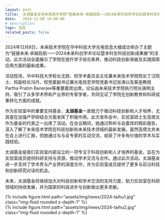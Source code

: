```yaml
---
layout: post
title:  太湖基金支持未来技术学院“链接未来·卓越启航——2024未来科创学术论坛暨本科生科技创新成果展”发布会
date:   2024-12-08 14:00:00
# description:
tags: 活动
related_posts: false
---
```


2024年12月8日，未来技术学院在华中科技大学光电信息大楼成功举办了主题为“链接未来·卓越启航——2024未来科创学术论坛暨本科生科技创新成果展”的活动。此次活动全面展示了学院在提升学子综合素养、推动科技创新突破及实践探索应用方面的最新成果。

活动现场，华中科技大学校长尤政、校学术委员会主任兼未来技术学院院长丁汉院士、校副校长冯丹、校党委副书记兼光电信息学院党委书记张涛以及客座教授Partha Pratim Banerjee等重要嘉宾出席。论坛由未来技术学院执行院长唐明主持，吸引了众多学术界和产业界的专家学者，共同见证了学院在创新教育和科研成果转化方面的成就。

作为实验室中的重要支持基金，**太湖基金**一直致力于推动科技创新和人才培养，尤其是在加强产学研结合方面发挥了积极作用。此次发布会中，实验室硕士生高倩文作为基金的代表之一出席了活动。在会议期间，她通过聆听与会嘉宾的精彩报告，深入了解了未来技术学院在科技创新和未来技术领域的最新发展。虽然高倩文并未在会上进行汇报，但她通过与与会专家的互动交流，收获了许多有价值的学术与实践经验。

太湖基金是我们实验室内部设立的一项专注于科技创新和人才培养的基金，旨在为实验室成员提供科研支持与资源，推动学术交流与合作。通过此次活动，太湖基金进一步支持了学术界与产业界的深度合作，并为实验室成员提供了更多与前沿科技和创新研究对话的机会。

未来，太湖基金将继续加大对科技创新和学术交流的支持力度，助力实验室在科研领域的持续发展，并为国家的科技进步与创新做出更多贡献。

<div class="row mt-3">
    <div class="col-sm mt-3 mt-md-0">
        {% include figure.html path="assets/img/news/2024-taihu1.jpg" class="img-fluid rounded z-depth-1" %}
    </div>
</div>


<div class="row mt-3">
    <div class="col-sm mt-3 mt-md-0">
        {% include figure.html path="assets/img/news/2024-taihu2.jpg" class="img-fluid rounded z-depth-1" %}
    </div>
</div>
